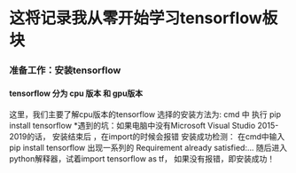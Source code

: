 这将记录我从零开始学习tensorflow板块
==

### 准备工作：安装tensorflow 
#### tensorflow 分为 cpu 版本 和 gpu版本
这里，我们主要了解cpu版本的tensorflow
选择的安装方法为:  cmd 中 执行 pip install tensorflow
*遇到的坑：如果电脑中没有Microsoft Visual Studio 2015-2019的话， 安装结束后 ，在import的时候会报错
安装成功检测： 在cmd中输入  pip install tensorflow
出现一系列的 Requirement already satisfied:...
随后进入python解释器，试着import tensorflow as tf， 如果没有报错，即安装成功！

